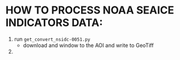 # HOW TO PROCESS NOAA SEAICE INDICATORS DATA:

1. run `get_convert_nsidc-0051.py`
	- download and window to the AOI and write to GeoTiff
2. 